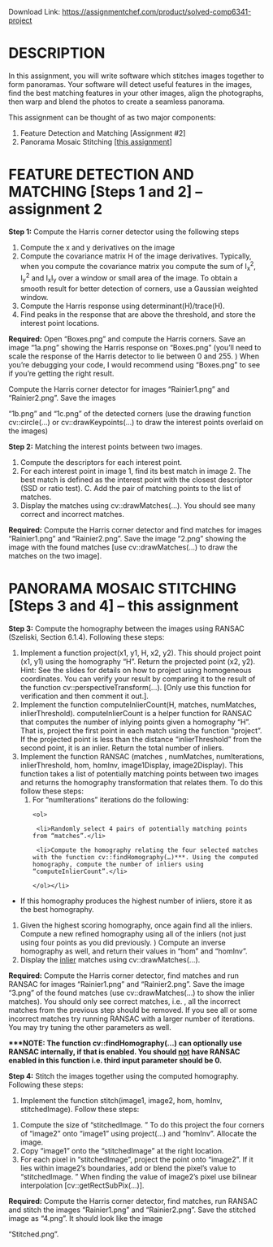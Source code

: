 Download Link: https://assignmentchef.com/product/solved-comp6341-project
<br>



<h1>DESCRIPTION</h1>

In this assignment, you will write software which stitches images together to form panoramas. Your software will detect useful features in the images, find the best matching features in your other images, align the photographs, then warp and blend the photos to create a seamless panorama.

This assignment can be thought of as two major components:

<ol>

 <li>Feature Detection and Matching [Assignment #2]</li>

 <li>Panorama Mosaic Stitching [<u>this assignment</u>]</li>

</ol>

<h1>FEATURE DETECTION AND MATCHING [Steps 1 and 2] – assignment 2</h1>

<strong>Step 1:</strong> Compute the Harris corner detector using the following steps

<ol>

 <li>Compute the x and y derivatives on the image</li>

 <li>Compute the covariance matrix H of the image derivatives. Typically, when you compute the covariance matrix you compute the sum of I<sub>x</sub><sup>2</sup>, I<sub>y</sub><sup>2</sup> and I<sub>x</sub>I<sub>y</sub> over a window or small area of the image. To obtain a smooth result for better detection of corners, use a Gaussian weighted window.</li>

 <li>Compute the Harris response using determinant(H)/trace(H).</li>

 <li>Find peaks in the response that are above the threshold, and store the interest point locations.</li>

</ol>




<strong>Required:</strong> Open “Boxes.png” and compute the Harris corners. Save an image “1a.png” showing the Harris response on “Boxes.png” (you’ll need to scale the response of the Harris detector to lie between 0 and 255. ) When you’re debugging your code, I would recommend using “Boxes.png” to see if you’re getting the right result.




Compute the Harris corner detector for images “Rainier1.png” and “Rainier2.png”. Save the images

“1b.png” and “1c.png” of the detected corners (use the drawing function cv::circle(…) or cv::drawKeypoints(…) to draw the interest points overlaid on the images)




<strong>Step 2:</strong> Matching the interest points between two images.

<ol>

 <li>Compute the descriptors for each interest point.</li>

 <li>For each interest point in image 1, find its best match in image 2. The best match is defined as the interest point with the closest descriptor (SSD or ratio test). C. Add the pair of matching points to the list of matches.</li>

 <li>Display the matches using cv::drawMatches(…). You should see many correct and incorrect matches.</li>

</ol>




<strong>Required:</strong> Compute the Harris corner detector and find matches for images “Rainier1.png” and “Rainier2.png”. Save the image “2.png” showing the image with the found matches [use cv::drawMatches(…) to draw the matches on the two image].




<h1>PANORAMA MOSAIC STITCHING [Steps 3 and 4] – this assignment</h1>

<strong>Step 3:</strong> Compute the homography between the images using RANSAC (Szeliski, Section 6.1.4). Following these steps:

<ol>

 <li>Implement a function project(x1, y1, H, x2, y2). This should project point (x1, y1) using the homography “H”. Return the projected point (x2, y2). Hint: See the slides for details on how to project using homogeneous coordinates. You can verify your result by comparing it to the result of the function cv::perspectiveTransform(…). [Only use this function for verification and then comment it out.].</li>

 <li>Implement the function computeInlierCount(H, matches, numMatches, inlierThreshold). computeInlierCount is a helper function for RANSAC that computes the number of inlying points given a homography “H”. That is, project the first point in each match using the function “project”. If the projected point is less than the distance “inlierThreshold” from the second point, it is an inlier. Return the total number of inliers.</li>

 <li>Implement the function RANSAC (matches , numMatches, numIterations, inlierThreshold, hom, homInv, image1Display, image2Display). This function takes a list of potentially matching points between two images and returns the homography transformation that relates them. To do this follow these steps:

  <ol>

   <li>For “numIterations” iterations do the following:

    <ol>

     <li>Randomly select 4 pairs of potentially matching points from “matches”.</li>

     <li>Compute the homography relating the four selected matches with the function cv::findHomography(…)***. Using the computed homography, compute the number of inliers using “computeInlierCount”.</li>

    </ol></li>

  </ol></li>

</ol>

<ul>

 <li>If this homography produces the highest number of inliers, store it as the best homography.</li>

</ul>

<ol>

 <li>Given the highest scoring homography, once again find all the inliers. Compute a new refined homography using all of the inliers (not just using four points as you did previously. ) Compute an inverse homography as well, and return their values in “hom” and “homInv”.</li>

 <li>Display the <u>inlier</u> matches using cv::drawMatches(…).</li>

</ol>

<strong>Required:</strong> Compute the Harris corner detector, find matches and run RANSAC for images “Rainier1.png” and “Rainier2.png”. Save the image “3.png” of the found matches (use cv::drawMatches(…) to show the inlier matches). You should only see correct matches, i.e. , all the incorrect matches from the previous step should be removed. If you see all or some incorrect matches try running RANSAC with a larger number of iterations. You may try tuning the other parameters as well.

<strong>***NOTE: The function cv::findHomography(…) can optionally use RANSAC internally, if that is enabled. </strong><strong>You should <u>not</u>  have RANSAC enabled in this function i.e. third input parameter should be 0.</strong>




<strong>Step 4:</strong> Stitch the images together using the computed homography. Following these steps:

<ol>

 <li>Implement the function stitch(image1, image2, hom, homInv, stitchedImage). Follow these steps:</li>

</ol>

<ol>

 <li>Compute the size of “stitchedImage. ” To do this project the four corners of “image2” onto “image1” using project(…) and “homInv”. Allocate the image.</li>

 <li>Copy “image1” onto the “stitchedImage” at the right location.</li>

 <li>For each pixel in “stitchedImage”, project the point onto “image2”. If it lies within image2’s boundaries, add or blend the pixel’s value to “stitchedImage. ” When finding the value of image2’s pixel use bilinear interpolation [cv::getRectSubPix(…)].</li>

</ol>




<strong>Required:</strong> Compute the Harris corner detector, find matches, run RANSAC and stitch the images “Rainier1.png” and “Rainier2.png”. Save the stitched image as “4.png”. It should look like the image

“Stitched.png”.








